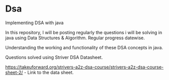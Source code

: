 # Dsa
Implementing DSA with java

In this repository, I will be posting regularly the questions i will be solving in java using Data Structures & Algorithm.
Regular progress datewise.

Understanding the working and functionality of these DSA concepts in java.

Questions solved using Striver DSA Datasheet.

https://takeuforward.org/strivers-a2z-dsa-course/strivers-a2z-dsa-course-sheet-2/ - Link to the data sheet.


